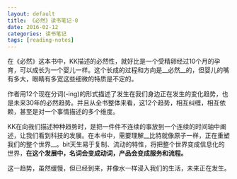 ```yaml
---
layout: default
title: 《必然》读书笔记-0
date: 2016-02-12
categories: 读书笔记
tags: [reading-notes]
---
```


在《必然》这本书中，KK描述的必然性，就好比是一个受精卵经过10个月的孕育，可以成长为一个婴儿一样。这个长成的过程和方向是__必然__的，但婴儿的嘴有多大，眼睛有多宽这些细微的特质是不定的。

作者用12个现在分词(-ing)的形式描述了发生在我们身边正在发生的变化趋势，也是未来30年的必然趋势。并且从全书整体来看，这12个趋势，相互纠缠，相互依赖，甚至是对一个事情描述的多个维度。

KK在向我们描述种种趋势时，是把一件件不连续的事放到一个连续的时间轴中阐述，让我们看到科技的发展。在本书中，需要理解__比特就像原子一样，正在重塑我们的整个世界__。bit天生易于复制、流动的特性，将把整个世界变成信息化的世界，__在这个发展中，名词会变成动词，产品会变成服务和流程。__

这一趋势，虽然缓慢，但已经到来，并像水一样浸入我们的生活，未来正在发生。
